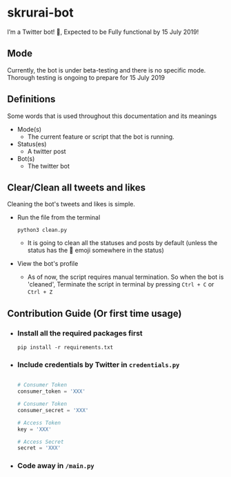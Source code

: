 # skrurai-bot
I’m a Twitter bot! 🤖, Expected to be Fully functional by 15 July 2019!

## Mode
Currently, the bot is under beta-testing and there is no specific mode. Thorough testing is ongoing to prepare for 15 July 2019

## Definitions
Some words that is used throughout this documentation and its meanings
-   Mode(s)
    -   The current feature or script that the bot is running.
-   Status(es)
    -   A twitter post
-   Bot(s)
    -   The twitter bot


## Clear/Clean all tweets and likes
Cleaning the bot's tweets and likes is simple.
-   Run the file from the terminal
    ```shell
    python3 clean.py
    ```

    -   It is going to clean all the statuses and posts by default (unless the status has the 🚫 emoji somewhere in the status)

-   View the bot's profile
    -   As of now, the script requires manual termination. So when the bot is 'cleaned', Terminate the script in terminal by pressing `Ctrl + C` or `Ctrl + Z`

## Contribution Guide (Or first time usage)
-   ### Install  all the required packages first
    ```shell
    pip install -r requirements.txt 
    ```

-   ### Include credentials by Twitter in `credentials.py`
    ```python

    # Consumer Token
    consumer_token = 'XXX'

    # Consumer Token
    consumer_secret = 'XXX'

    # Access Token
    key = 'XXX'

    # Access Secret
    secret = 'XXX'
    ```

-   ### Code away in `/main.py`
